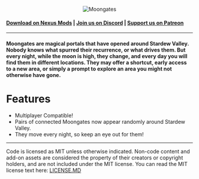 <p align="center">
  <img src="https://i.imgur.com/jHEbwlK.png" alt="Moongates">
</p>

#### **[Download on Nexus Mods](https://www.nexusmods.com/stardewvalley/mods/3545) | [Join us on Discord](https://discord.gg/adCeFQK) | [Support us on Patreon](https://www.patreon.com/join/bwdy)**

***

#### Moongates are magical portals that have opened around Stardew Valley. Nobody knows what spurred their recurrence, or what drives them. But every night, while the moon is high, they change, and every day you will find them in different locations. They may offer a shortcut, early access to a new area, or simply a prompt to explore an area you might not otherwise have gone.

# Features

* Multiplayer Compatible!
* Pairs of connected Moongates now appear randomly around Stardew Valley.
* They move every night, so keep an eye out for them!

***

Code is licensed as MIT unless otherwise indicated. Non-code content and add-on assets are considered the property of their creators or copyright holders, and are not included under the MIT license. You can read the MIT license text here: 
[LICENSE.MD](LICENSE.MD)